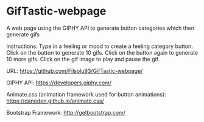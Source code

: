 # GifTastic-webpage
A web page using the GIPHY API to generate button categories which then generate gifs

Instructions: Type in a feeling or mood to create a feeling category button. Click on the button to generate 10 gifs. Click on the button again to generate 10 more gifs. Click on the gif image to play and pause the gif.

URL: https://github.com/Filsolu93/GifTastic-webpage/

GIPHY API: https://developers.giphy.com/

Animate.css (animation framework used for button animations): https://daneden.github.io/animate.css/

Bootstrap Framework: http://getbootstrap.com/

